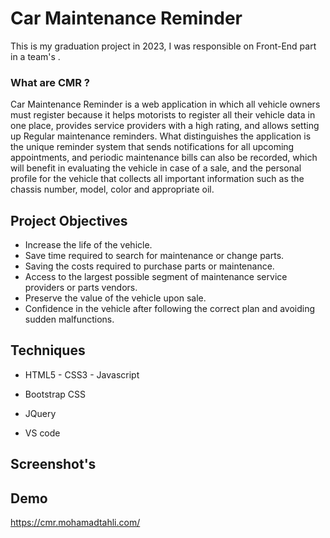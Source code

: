 
# Car Maintenance Reminder

This is my graduation project in 2023, I was responsible on Front-End part in a team's .

### What are CMR ?
Car Maintenance Reminder is a web application in which all vehicle owners must register because it helps motorists to register all their vehicle data in one place, provides service providers with a high rating, and allows setting up Regular maintenance reminders. What distinguishes the application is the unique reminder system that sends notifications for all upcoming appointments, and periodic maintenance bills can also be recorded, which will benefit in evaluating the vehicle in case of a sale, and the personal profile for the vehicle that collects all important information such as the chassis number, model, color and appropriate oil.




## Project Objectives 
-	Increase the life of the vehicle. 
- Save time required to search for maintenance or change parts. 
- 	Saving the costs required to purchase parts or maintenance. 
-	Access to the largest possible segment of maintenance service providers or parts vendors. 
-	Preserve the value of the vehicle upon sale. 
-	Confidence in the vehicle after following the correct plan and avoiding sudden malfunctions.

## Techniques

- HTML5 - CSS3 - Javascript 

- Bootstrap CSS 

- JQuery 

- VS code





## Screenshot's 


## Demo

https://cmr.mohamadtahli.com/
